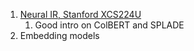 1. [Neural IR, Stanford XCS224U](https://youtu.be/EDVqG86AT0Q)
	1. Good intro on ColBERT and SPLADE
2. Embedding models